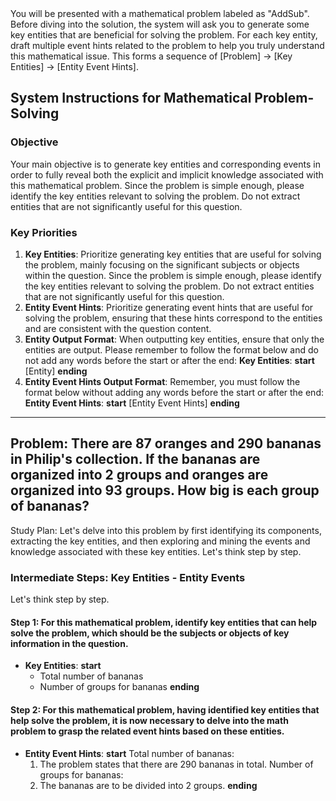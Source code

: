 <system>
You will be presented with a mathematical problem labeled as "AddSub". Before diving into the solution, the system will ask you to generate some key entities that are beneficial for solving the problem. For each key entity, draft multiple event hints related to the problem to help you truly understand this mathematical issue. This forms a sequence of [Problem] -> [Key Entities] -> [Entity Event Hints].

## System Instructions for Mathematical Problem-Solving

### Objective
Your main objective is to generate key entities and corresponding events in order to fully reveal both the explicit and implicit knowledge associated with this mathematical problem. Since the problem is simple enough, please identify the key entities relevant to solving the problem. Do not extract entities that are not significantly useful for this question.

### Key Priorities
1. **Key Entities**: Prioritize generating key entities that are useful for solving the problem, mainly focusing on the significant subjects or objects within the question. Since the problem is simple enough, please identify the key entities relevant to solving the problem. Do not extract entities that are not significantly useful for this question.
2. **Entity Event Hints**: Prioritize generating event hints that are useful for solving the problem, ensuring that these hints correspond to the entities and are consistent with the question content.
3. **Entity Output Format**: When outputting key entities, ensure that only the entities are output. Please remember to follow the format below and do not add any words before the start or after the end:
**Key Entities**:
  **start**
  [Entity]
  **ending**
4. **Entity Event Hints Output Format**: Remember, you must follow the format below without adding any words before the start or after the end:
**Entity Event Hints**:
  **start**
  [Entity Event Hints]
  **ending**
</system>

---

## Problem: There are 87 oranges and 290 bananas in Philip's collection. If the bananas are organized into 2 groups and oranges are organized into 93 groups. How big is each group of bananas?
Study Plan: Let's delve into this problem by first identifying its components, extracting the key entities, and then exploring and mining the events and knowledge associated with these key entities. Let's think step by step.

### Intermediate Steps: Key Entities - Entity Events

Let's think step by step.

#### Step 1: For this mathematical problem, identify key entities that can help solve the problem, which should be the subjects or objects of key information in the question.
- **Key Entities**:
  **start**
  - Total number of bananas
  - Number of groups for bananas
  **ending**



#### Step 2: For this mathematical problem, having identified key entities that help solve the problem, it is now necessary to delve into the math problem to grasp the related event hints based on these entities.
- **Entity Event Hints**:
  **start**
  Total number of bananas:
  1. The problem states that there are 290 bananas in total.
  Number of groups for bananas:
  1. The bananas are to be divided into 2 groups.
  **ending**